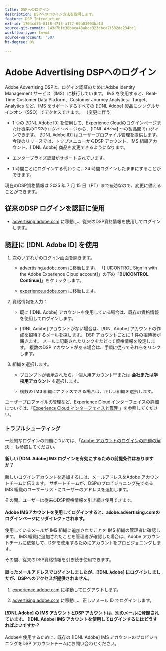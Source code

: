 ```yaml
---
title: DSPへのログイン
description: DSPへのログイン方法を説明します。
feature: DSP Introduction
exl-id: 1704cd75-81f8-4715-a177-69a03093ba1d
source-git-commit: 143c7bfc38baca48abde323cbca7f582de234bc1
workflow-type: tm+mt
source-wordcount: '507'
ht-degree: 0%

---
```


# Adobe Advertising DSPへのログイン

Adobe Advertising DSPは、ログイン認証のためにAdobe Identity Management サービス（IMS）に移行しています。 IMS を使用すると、Real-Time Customer Data Platform、Customer Journey Analytics、Target、Analytics など、IMS をサポートするすべての [!DNL Adobe] 製品にシングルサインオン（SSO）でアクセスできます。 （変更に伴う）

* 1 つの [!DNL Adobe ID] を使用して、Experience Cloudのログインページまたは従来のDSPのログインページから、[!DNL Adobe] つの製品間でログインできます。 [!DNL Adobe ID] はユーザープロファイル管理を提供します。 今後のリリースでは、トップメニューからDSP アカウント、IMS 組織アカウント、[!DNL Adobe] 商品を変更できるようになります。

* エンタープライズ認証がサポートされています。

* 1 時間ごとにログインする代わりに、24 時間ログインしたままにすることができます。

現在のDSP資格情報は 2025 年 7 月 15 日（PT）まで有効なので、変更に備えることができます。

## 従来のDSP ログインを認証に使用

* [advertising.adobe.com](https://advertising.adobe.com) に移動し、従来のDSP資格情報を使用してログインします。

## 認証に [!DNL Adobe ID] を使用

1. 次のいずれかのログイン画面を開きます。

   * [advertising.adobe.com](https://advertising.adobe.com) に移動します。 「[!UICONTROL Sign in with the Adobe Experience Cloud account]」の下の「**[!UICONTROL Continue]**」をクリックします。

   * [experience.adobe.com](https://experience.adobe.com) に移動します。

1. 資格情報を入力：

   * 既に [!DNL Adobe] アカウントを使用している場合は、既存の資格情報を使用してログインします。

   * [!DNL Adobe] アカウントがない場合は、[!DNL Adobe] アカウントの作成を招待するメールを探します。 DSP アカウントごとに 1 件の招待状が届きます。 メールに記載されたリンクをたどって資格情報を設定します。 複数のDSP アカウントがある場合は、手順に従ってそれらをリンクします。

1. 組織を選択します。

   * プロンプトが表示されたら、「個人用アカウント**または **会社または学校用アカウント** を選択します。

   * 複数の IMS 組織にアクセスできる場合は、正しい組織を選択します。

ユーザープロファイルの管理など、Experience Cloud インターフェイスの詳細については、「[Experience Cloud インターフェイスと管理 ](https://experienceleague.adobe.com/en/docs/core-services/interface/experience-cloud)」を参照してください。

### トラブルシューティング

一般的なログインの問題については、「[Adobe アカウントのログインの問題の解決 ](https://helpx.adobe.com/manage-account/kb/account-password-sign-help.linkfree.html)」も参照してください。

#### 新しい [!DNL Adobe] IMS ログインを有効にするための前提条件はありますか？

新しいログインアカウントを追加するには、メールアドレスをAdobe アカウントチームに伝えます。 サポートチームが、DSPのプロビジョニング先である IMS 組織のユーザーリストにユーザーのアドレスを追加します。

その間、ユーザーは従来のDSP資格情報を引き続き使用できます。

#### Adobe IMSアカウントを使用してログインすると、adobe.advertising.comのログインページにリダイレクトされます。

使用しているメールが IMS 組織に追加されたことを IMS 組織の管理者に確認します。 IMS 組織に追加されたことを管理者が確認した場合は、Adobe アカウントチームに依頼して、DSPを使用するためにアカウントをプロビジョニングします。

その間、従来のDSP資格情報を引き続き使用できます。

#### 誤ったメールアドレスでログインしましたが、[!DNL Adobe] にログインしましたが、DSPへのアクセスが提供されません。

1. [experience.adobe.com](https://experience.adobe.com) に移動してログアウトします。

1. [advertising.adobe.com](https://advertising.adobe.com) に移動し、正しいメール ID でログインします。

#### [!DNL Adobe] の IMS アカウントとDSP アカウントは、別のメールに登録されています。 [!DNL Adobe] IMS アカウントを使用してログインするにはどうすればよいですか？

Adobeを使用するために、既存の [!DNL Adobe] IMS アカウントのプロビジョニングをDSP アカウントチームにお問い合わせください。
